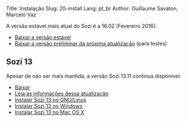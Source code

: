 Title: Instalação
Slug: 20-install
Lang: pt_br
Author: Guillaume Savaton, Marcelo Vaz

A versão estável mais atual do Sozi é a 16.02 (Fevereiro 2016):

  * [Baixar a versão estável](https://github.com/senshu/Sozi/releases/tag/16.02)
  * [Baixar a versão preliminar da próxima atualização](https://drive.google.com/open?id=0ByRUreHgekjMWG9teGM2dE8wck0) (para testes)

Sozi 13
-------

Apesar de não ser mais mantida, a versão Sozi 13.11 continua disponível:

  * [Baixar](https://github.com/senshu/Sozi/releases/download/13.11/sozi-release-13.11-30213629.zip)
  * [Leia as informações dessa atualização](|filename|/Releases/release-13.11.md)
  * [Instalar Sozi 13 no GNU/Linux](|filename|sozi-13-install-linux.md)
  * [Instalar Sozi 13 no Windows](|filename|sozi-13-install-windows.md)
  * [Instalar Sozi 13 no Mac OS X](|filename|sozi-13-install-osx.md)
